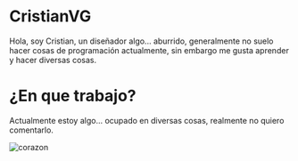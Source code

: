 # CristianVG

Hola, soy Cristian, un diseñador algo... aburrido, generalmente no suelo hacer cosas de programación actualmente, sin embargo me gusta aprender y hacer diversas cosas.


# ¿En que trabajo?

Actualmente estoy algo... ocupado en diversas cosas, realmente no quiero comentarlo.


![corazon](https://upload.wikimedia.org/wikipedia/commons/thumb/3/32/WikiFont_uniE033_-_heart_-_red.svg/2048px-WikiFont_uniE033_-_heart_-_red.svg.png)

